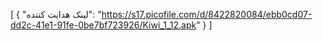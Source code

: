 [
  {
    "لینک هدایت کننده": "https://s17.picofile.com/d/8422820084/ebb0cd07-dd2c-41e1-91fe-0be7bf723926/Kiwi_1_12.apk"
  }
]
